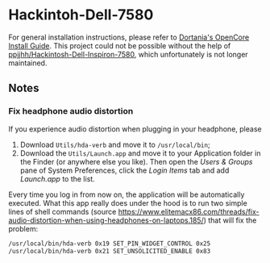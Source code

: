 # Hackintoh-Dell-7580

For general installation instructions, please refer to [Dortania's OpenCore Install Guide](https://dortania.github.io/OpenCore-Install-Guide/). This project could not be possible without the help of [ppjjhh/Hackintosh-Dell-Inspiron-7580](https://github.com/ppjjhh/Hackintosh-Dell-Inspiron-7580), which unfortunately is not longer maintained.

## Notes

### Fix headphone audio distortion

If you experience audio distortion when plugging in your headphone, please

1. Download `Utils/hda-verb` and move it to `/usr/local/bin`;
2. Download the `Utils/Launch.app` and move it to your Application folder in the Finder (or anywhere else you like). Then open the *Users & Groups* pane of System Preferences, click the *Login Items* tab and add *Launch.app* to the list.

Every time you log in from now on, the application will be automatically executed. What this app really does under the hood is to run two simple lines of shell commands (source https://www.elitemacx86.com/threads/fix-audio-distortion-when-using-headphones-on-laptops.185/) that will fix the problem:

```bash
/usr/local/bin/hda-verb 0x19 SET_PIN_WIDGET_CONTROL 0x25
/usr/local/bin/hda-verb 0x21 SET_UNSOLICITED_ENABLE 0x83
```



